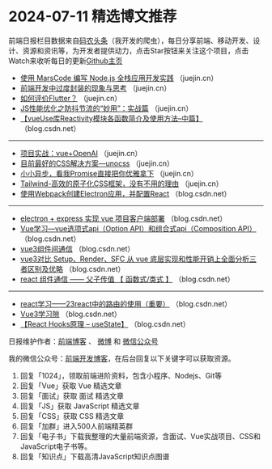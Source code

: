 # 2024-07-11 精选博文推荐

前端日报栏目数据来自[码农头条](http://toutiao.qdkfweb.cn/)（我开发的爬虫），每日分享前端、移动开发、设计、资源和资讯等，为开发者提供动力，点击Star按钮来关注这个项目，点击Watch来收听每日的更新[Github主页](https://github.com/kujian/frontendDaily)
* [使用 MarsCode 编写 Node.js 全栈应用开发实践](https://juejin.cn/post/7389452029348462643) （juejin.cn）
* [前端开发中过度封装的现象与思考](https://juejin.cn/post/7387731346733121551) （juejin.cn）
* [如何评价Flutter？](https://juejin.cn/post/7388532214060564495) （juejin.cn）
* [JS性能优化之防抖节流的“妙用”：实战篇](https://juejin.cn/post/7389131639298719798) （juejin.cn）
* [【vueUse库Reactivity模块各函数简介及使用方法&#8211;中篇】](https://blog.csdn.net/xiejunlan/article/details/140312638) （blog.csdn.net）

***
* [项目实战：vue+OpenAI](https://juejin.cn/post/7388842078798692361) （juejin.cn）
* [目前最好的CSS解决方案—unocss](https://juejin.cn/post/7388672594483249203) （juejin.cn）
* [小小异步，看我Promise直接把你优雅拿下](https://juejin.cn/post/7389446501133762598) （juejin.cn）
* [Tailwind-高效的原子化CSS框架，没有不用的理由](https://juejin.cn/post/7388278660150018098) （juejin.cn）
* [使用Webpack创建Electron应用，并配置React](https://blog.csdn.net/m0_58185754/article/details/140324292) （blog.csdn.net）

***
* [electron + express 实现 vue 项目客户端部署](https://blog.csdn.net/u012123612/article/details/140327972) （blog.csdn.net）
* [Vue学习&#8212;vue选项式api（Option API）和组合式api（Composition API）](https://blog.csdn.net/chou_qi/article/details/140320735) （blog.csdn.net）
* [vue3组件间通信](https://blog.csdn.net/m0_64067204/article/details/140314578) （blog.csdn.net）
* [vue3对比 Setup、Render、SFC 从 vue 底层实现和性能开销上全面分析三者区别及优略](https://blog.csdn.net/bianliuzhu/article/details/140330497) （blog.csdn.net）
* [react 组件通信 —— 父子传值 【 函数式/类式 】](https://blog.csdn.net/qq_53895518/article/details/140318891) （blog.csdn.net）

***
* [react学习——23react中的路由的使用（重要）](https://blog.csdn.net/ChenJin_2/article/details/140317542) （blog.csdn.net）
* [Vue3学习隙](https://blog.csdn.net/weixin_44497507/article/details/140232426) （blog.csdn.net）
* [【React Hooks原理 &#8211; useState】](https://blog.csdn.net/weixin_44273311/article/details/140290490) （blog.csdn.net）

日报维护作者：[前端博客](https://qdkfweb.cn/) 、 [微博](http://weibo.com/kujian) 和 [微信公众号](https://open.weixin.qq.com/qr/code?username=caibaojian_com)

我的微信公众号：[前端开发博客](https://open.weixin.qq.com/qr/code?username=caibaojian_com)，在后台回复以下关键字可以获取资源。

1. 回复「1024」，领取前端进阶资料，包含小程序、Nodejs、Git等
2. 回复「Vue」获取 Vue 精选文章
3. 回复「面试」获取 面试 精选文章
4. 回复「JS」获取 JavaScript 精选文章
5. 回复「CSS」获取 CSS 精选文章
6. 回复「加群」进入500人前端精英群
7. 回复「电子书」下载我整理的大量前端资源，含面试、Vue实战项目、CSS和JavaScript电子书等。
8. 回复「知识点」下载高清JavaScript知识点图谱